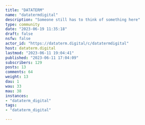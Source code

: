 ```yaml
---
title: "DATATERM" 
name: "datatermdigital"
description: "Someone still has to think of something here"
type: community
date: "2023-06-19 11:35:18"
draft: false
nsfw: false
actor_id: "https://dataterm.digital/c/datatermdigital"
host: dataterm.digital
lastmod: "2023-06-11 19:04:41"
published: "2023-06-11 17:04:09"
subscribers: 129
posts: 13
comments: 64
weight: 13
dau: 1
wau: 33
mau: 38
instances:
- "dataterm_digital"
tags: 
- "dataterm_digital"

---
```

